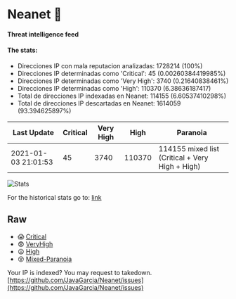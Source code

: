 # Neanet :hocho:
#### Threat intelligence feed
#### The stats:

- Direcciones IP con mala reputacion analizadas: 1728214 (100%)
- Direcciones IP determinadas como 'Critical':  45 (0.00260384419985%)
- Direcciones IP determinadas como 'Very High':  3740 (0.21640838461%)
- Direcciones IP determinadas como 'High':  110370 (6.38636187417)
- Total de direcciones IP indexadas en Neanet:  114155 (6.60537410298%)
- Total de direcciones IP descartadas en Neanet:  1614059 (93.394625897%)

| Last Update | Critical | Very High | High | Paranoia |
| --- | --- | --- | --- | --- |
| 2021-01-03 21:01:53 | 45 | 3740 | 110370 | 114155 mixed list (Critical + Very High + High)|

![Stats](https://docs.google.com/spreadsheets/d/e/2PACX-1vSnaNMIXVabIpDJjufMlzH7poXnshF3mgd8Is1g9ytUEzVsP5my4Trn8f-xkoLLQ38xpL3HtmUexLo6/pubchart?oid=501124687&format=image)

For the historical stats go to: [link](/stats.csv)
## Raw
- :scream: [Critical](https://raw.githubusercontent.com/JavaGarcia/Neanet/master/blacklists/neanet_critical.txt)
- :fearful: [VeryHigh](https://raw.githubusercontent.com/JavaGarcia/Neanet/master/blacklists/neanet_veryHigh.txtt)
- :frowning: [High](https://raw.githubusercontent.com/JavaGarcia/Neanet/master/blacklists/neanet_high.txt)
- :dizzy_face: [Mixed-Paranoia](https://raw.githubusercontent.com/JavaGarcia/Neanet/master/blacklists/neanet_all.txt)


Your IP is indexed? You may request to takedown. [https://github.com/JavaGarcia/Neanet/issues](https://github.com/JavaGarcia/Neanet/issues)




















































































































































































































































































































































































































































































































































































































































































































































































































































































































































































































































































































































































































































































































































































































































































































































































































































































































































































































































































































































































































































































































































































































































































































































































































































































































































































































































































































































































































































































































































































































































































































































































































































































































































































